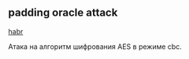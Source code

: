 ## padding oracle attack

[habr](https://habr.com/ru/articles/247527/)

Атака на алгоритм шифрования AES в режиме cbc.
